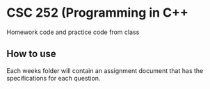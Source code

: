 # CSC 252 (Programming in C++
Homework code and practice code from class

## How to use
Each weeks folder will contain an assignment document that has the specifications for each question. 
